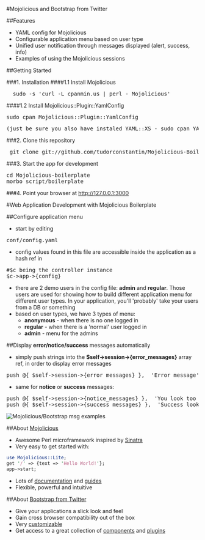 #Mojolicious and Bootstrap from Twitter

##Features

* YAML config for Mojolicious
* Configurable application menu based on user type
* Unified user notification through messages displayed (alert, success, info)
* Examples of using the Mojolicious sessions


##Getting Started

###1. Installation
####1.1 Install Mojolicious
<pre>  sudo -s 'curl -L cpanmin.us | perl - Mojolicious'</pre>

####1.2 Install Mojolicious::Plugin::YamlConfig
<pre>sudo cpan Mojolicious::Plugin::YamlConfig</pre>
<pre>(just be sure you also have instaled YAML::XS - sudo cpan YAML::XS)</pre>


###2. Clone this repository
<pre> git clone git://github.com/tudorconstantin/Mojolicious-Boilerplate.git</pre>

###3. Start the app for development
<pre>cd Mojolicious-boilerplate
morbo script/boilerplate</pre>

###4. Point your browser at http://127.0.0.1:3000

#Web Application Development with Mojolicious Boilerplate

##Configure application menu
* start by editing 
<pre>conf/config.yaml</pre>
* config values found in this file are accessible inside the application as a hash ref in
<pre>#$c being the controller instance
$c->app->{config}</pre>
* there are 2 demo users in the config file: **admin** and **regular**. Those users are used for showing how to build different application menu for different user types. In your application, you'll 'probably' take your users from a DB or something
* based on user types, we have 3 types of menu:
  * **anonymous** - when there is no one logged in
  * **regular** - when there is a 'normal' user logged in
  * **admin**   - menu for the admins

##Display **error/notice/success** messages automatically
* simply push strings into the **$self->session->{error_messages}** array ref, in order to display error messages
 <pre>push @{ $self->session->{error_messages} },  'Error message'</pre>
* same for **notice** or **success** messages:
<pre>push @{ $self->session->{notice_messages} },  'You look too good to be true';
push @{ $self->session->{success_messages} },  'Success looks good on anybody';</pre>

![Mojolicious/Bootstrap msg examples](https://github.com/tudorconstantin/Mojolicious-Boilerplate/wiki/images/mojo_messages.jpg)

##About [Mojolicious](http://mojolicio.us)

* Awesome Perl microframework inspired by [Sinatra](http://www.sinatrarb.com/)
* Very easy to get started with:

```perl
use Mojolicious::Lite;
get '/' => {text => 'Hello World!'};
app->start;
```

* Lots of [documentation](http://mojolicio.us/perldoc) and [guides](http://mojolicio.us/perldoc#GUIDES)
* Flexible, powerful and intuitive


##About [Bootstrap from Twitter](http://twitter.github.com/bootstrap/)
* Give your applications a slick look and feel
* Gain cross browser compatibility out of the box
* Very [customizable](http://twitter.github.com/bootstrap/download.html)
* Get access to a great collection of [components](http://twitter.github.com/bootstrap/components.html) and [plugins](http://twitter.github.com/bootstrap/javascript.html)
